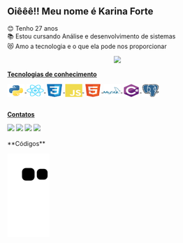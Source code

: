 ## Oiêêê!! Meu nome é Karina Forte
:blush: Tenho 27 anos  
:books: Estou cursando Análise e desenvolvimento de sistemas   
:heart_eyes_cat: Amo a tecnologia e o que ela pode nos proporcionar   

<div align="center">
  <a href="https://github.com/KarinaFort">
     
  <img height="145em" src="https://github-readme-stats.vercel.app/api/top-langs/?username=KarinaFort&layout=compact&langs_count=7&theme=nightowl"/>

</div>
  
  **Tecnologias de conhecimento**  
  <div style="display: inline_block">
  <img align="center" alt="ka-Python" height="30" width="40" src="https://raw.githubusercontent.com/devicons/devicon/master/icons/python/python-original.svg">
  <img align="center" alt="ka-React" height="30" width="40" src="https://raw.githubusercontent.com/devicons/devicon/master/icons/react/react-original.svg">
  <img align="center" alt="ka-CSS" height="30" width="40" src="https://raw.githubusercontent.com/devicons/devicon/master/icons/css3/css3-original.svg">
  <img align="center" alt="ka-js" height="30" width="40" src="https://raw.githubusercontent.com/devicons/devicon/master/icons/javascript/javascript-plain.svg">
  <img align="center" alt="ka-HTML5" height="30" width="40" src="https://raw.githubusercontent.com/devicons/devicon/master/icons/html5/html5-original.svg">
  <img align="center" alt="ka-SQL" height="30" width="40" src="https://raw.githubusercontent.com/devicons/devicon/master/icons/mysql/mysql-plain-wordmark.svg">
  <img align="center" alt="ka-C#" height="30" width="40" src="https://raw.githubusercontent.com/devicons/devicon/master/icons/csharp/csharp-original.svg">
    <img align="center" alt="ka-C#" height="30" width="40" src="https://raw.githubusercontent.com/devicons/devicon/master/icons/postgresql/postgresql-original.svg">
    
    
  </div><br> 
  
  
  **Contatos**  
  <div>
  <a href="https://www.instagram.com/a_fortee/" target="_blank"><img src="https://img.shields.io/badge/-Instagram-%23E4405F?style=for-the-badge&logo=instagram&logoColor=white" target="_blank"></a>
  <a href="https://discord.gg/pDbY76q8Qf" target="_blank"><img src="https://img.shields.io/badge/Discord-7289DA?style=for-the-badge&logo=discord&logoColor=white" target="_blank"></a> 
  <a href = "mailto:karinakacomdidas@gmail.com"><img src="https://img.shields.io/badge/-Gmail-%23333?style=for-the-badge&logo=gmail&logoColor=white" target="_blank"></a>
  <a href="https://www.linkedin.com/in/karina-forte-graciano-36689397/" target="_blank"><img src="https://img.shields.io/badge/-LinkedIn-%230077B5?style=for-the-badge&logo=linkedin&logoColor=white" target="_blank"></a> 

 
 
</div><br>
**Códigos**

<div style="display: inline_block">
  
  ![Snake animation](https://github.com/Karinafort/KarinaFort/blob/output/github-contribution-grid-snake.svg)

